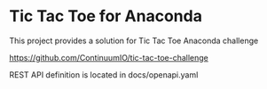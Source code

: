 Tic Tac Toe for Anaconda
========================

This project provides a solution for Tic Tac Toe Anaconda challenge

https://github.com/ContinuumIO/tic-tac-toe-challenge

REST API definition is located in docs/openapi.yaml